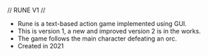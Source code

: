 // RUNE V1 //

- Rune is a text-based action game implemented using GUI.
- This is version 1, a new and improved version 2 is in the works.
- The game follows the main character defeating an orc.
- Created in 2021
